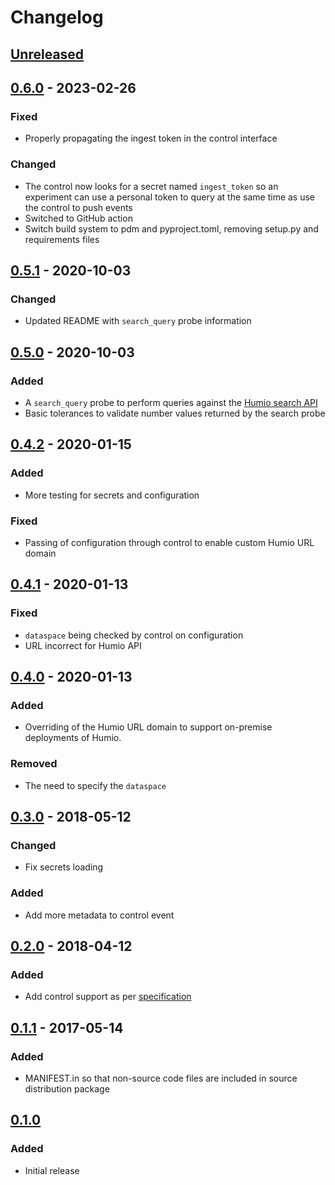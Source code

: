 # Changelog

## [Unreleased][]

[Unreleased]: https://github.com/chaostoolkit-incubator/chaostoolkit-humio/compare/0.6.0...HEAD

## [0.6.0][] - 2023-02-26

[0.6.0]: https://github.com/chaostoolkit-incubator/chaostoolkit-humio/compare/0.5.1...0.6.0

### Fixed

-   Properly propagating the ingest token in the control interface

### Changed

- The control now looks for a secret named `ingest_token` so an experiment
  can use a personal token to query at the same time as use the control
  to push events
- Switched to GitHub action
- Switch build system to pdm and pyproject.toml, removing setup.py and
  requirements files

## [0.5.1][] - 2020-10-03

[0.5.1]: https://github.com/chaostoolkit-incubator/chaostoolkit-humio/compare/0.5.0...0.5.1

### Changed

-   Updated README with `search_query` probe information

## [0.5.0][] - 2020-10-03

[0.5.0]: https://github.com/chaostoolkit-incubator/chaostoolkit-humio/compare/0.4.2...0.5.0

### Added

- A `search_query` probe to perform queries against the
  [Humio search API][searchapi]
- Basic tolerances to validate number values returned by the search probe

[searchapi]: https://docs.humio.com/api/using-the-search-api-with-humio/#query

## [0.4.2][] - 2020-01-15

[0.4.2]: https://github.com/chaostoolkit-incubator/chaostoolkit-humio/compare/0.4.1...0.4.2

### Added

- More testing for secrets and configuration

### Fixed

- Passing of configuration through control to enable custom Humio URL domain

## [0.4.1][] - 2020-01-13

[0.4.1]: https://github.com/chaostoolkit-incubator/chaostoolkit-humio/compare/0.4.0...0.4.1

### Fixed

-   `dataspace` being checked by control on configuration
-   URL incorrect for Humio API

## [0.4.0][] - 2020-01-13

[0.4.0]: https://github.com/chaostoolkit-incubator/chaostoolkit-humio/compare/0.3.0...0.4.0

### Added

-   Overriding of the Humio URL domain to support on-premise deployments of Humio.

### Removed

-   The need to specify the `dataspace`

## [0.3.0][] - 2018-05-12

[0.3.0]: https://github.com/chaostoolkit-incubator/chaostoolkit-humio/compare/0.2.0...0.3.0

### Changed

-   Fix secrets loading

### Added

-   Add more metadata to control event


## [0.2.0][] - 2018-04-12

[0.2.0]: https://github.com/chaostoolkit-incubator/chaostoolkit-humio/compare/0.1.1...0.2.0

### Added

-   Add control support as per [specification][spec]

[spec]: https://docs.chaostoolkit.org/reference/api/experiment/#controls

## [0.1.1][] - 2017-05-14

[0.1.1]: https://github.com/chaostoolkit-incubator/chaostoolkit-humio/compare/0.1.0...0.1.1

### Added

-   MANIFEST.in so that non-source code files are included in source distribution package

## [0.1.0][]

[0.1.0]: https://github.com/chaostoolkit-incubator/chaostoolkit-humio/tree/0.1.0

### Added

-   Initial release